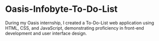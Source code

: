 # Oasis-Infobyte-To-Do-List
During my Oasis internship, I created a To-Do-List web application using HTML, CSS, and JavaScript, demonstrating proficiency in front-end development and user interface design.
